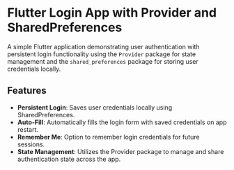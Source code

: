 # Flutter Login App with Provider and SharedPreferences

A simple Flutter application demonstrating user authentication with persistent login functionality using the `Provider` package for state management and the `shared_preferences` package for storing user credentials locally.

## Features

- **Persistent Login**: Saves user credentials locally using SharedPreferences.
- **Auto-Fill**: Automatically fills the login form with saved credentials on app restart.
- **Remember Me**: Option to remember login credentials for future sessions.
- **State Management**: Utilizes the Provider package to manage and share authentication state across the app.


